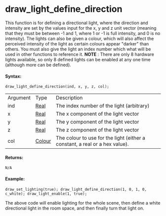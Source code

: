 # draw_light_define_direction

This function is for defining a directional light, where the direction
and intensity are set by the values input for the x, y and z unit vector
(meaning that they must be between -1 and 1, where 1 or -1 is full
intensity, and 0 is no intensity). The lights can also be given a
colour, which will also affect the perceived intensity of the light as
certain colours appear "darker" than others. You must also give the
light an index number which what will be used in other functions to
reference it. **NOTE** : There are only 8 hardware lights available, so
only 8 defined lights can be enabled at any one time (although more can
be defined).

#### Syntax:

``` gml
draw_light_define_direction(ind, x, y, z, col);
```

|          |                                                                                                           |                                                                             |
|----------|-----------------------------------------------------------------------------------------------------------|-----------------------------------------------------------------------------|
| Argument | Type                                                                                                      | Description                                                                 |
| ind      |  [Real](../../../../../GameMaker_Language/GML_Overview/Data_Types)                                    | The index number of the light (arbitrary)                                   |
| x        |  [Real](../../../../../GameMaker_Language/GML_Overview/Data_Types)                                    | The x component of the light vector                                         |
| y        |  [Real](../../../../../GameMaker_Language/GML_Overview/Data_Types)                                    | The y component of the light vector                                         |
| z        |  [Real](../../../../../GameMaker_Language/GML_Overview/Data_Types)                                    | The z component of the light vector                                         |
| col      |  [Colour](../../../../../GameMaker_Language/GML_Reference/Drawing/Colour_And_Alpha/Colour_And_Alpha)  | The colour to use for the light (either a constant, a real or a hex value). |

#### Returns:

``` gml
N/A
```

#### Example:

``` gml
draw_set_lighting(true); draw_light_define_direction(1, 0, 1, 0, c_white); draw_light_enable(1, true);
```

The above code will enable lighting for the whole scene, then define a
white directional light in the room space, and then finally turn that
light on.
